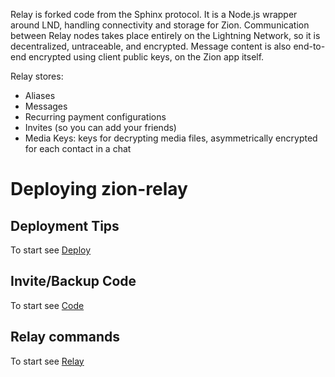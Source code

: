 Relay is forked code from the Sphinx protocol. It is a Node.js wrapper around LND, handling connectivity and storage for Zion. Communication between Relay nodes takes place entirely on the Lightning Network, so it is decentralized, untraceable, and encrypted. Message content is also end-to-end encrypted using client public keys, on the  Zion app itself.

Relay stores:
* Aliases
* Messages
* Recurring payment configurations
* Invites (so you can add your friends)
* Media Keys: keys for decrypting media files, asymmetrically encrypted for each contact in a chat

# Deploying zion-relay

## Deployment Tips
To start see [Deploy](docs/deploy.md)

## Invite/Backup Code
To start see [Code](docs/code.md)

## Relay commands
To start see [Relay](docs/relay.md)
